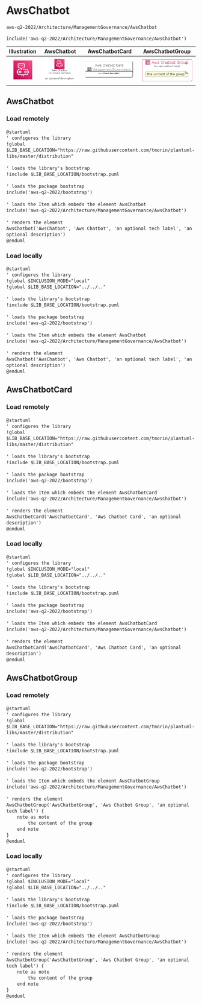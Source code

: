 # AwsChatbot


```text
aws-q2-2022/Architecture/ManagementGovernance/AwsChatbot
```

```text
include('aws-q2-2022/Architecture/ManagementGovernance/AwsChatbot')
```



| Illustration | AwsChatbot | AwsChatbotCard | AwsChatbotGroup |
| :---: | :---: | :---: | :---: |
| ![illustration for Illustration](../../../aws-q2-2022/Architecture/ManagementGovernance/AwsChatbot.png) | ![illustration for AwsChatbot](../../../aws-q2-2022/Architecture/ManagementGovernance/AwsChatbot.Local.png) | ![illustration for AwsChatbotCard](../../../aws-q2-2022/Architecture/ManagementGovernance/AwsChatbotCard.Local.png) | ![illustration for AwsChatbotGroup](../../../aws-q2-2022/Architecture/ManagementGovernance/AwsChatbotGroup.Local.png) |




## AwsChatbot

### Load remotely
```plantuml
@startuml
' configures the library
!global $LIB_BASE_LOCATION="https://raw.githubusercontent.com/tmorin/plantuml-libs/master/distribution"

' loads the library's bootstrap
!include $LIB_BASE_LOCATION/bootstrap.puml

' loads the package bootstrap
include('aws-q2-2022/bootstrap')

' loads the Item which embeds the element AwsChatbot
include('aws-q2-2022/Architecture/ManagementGovernance/AwsChatbot')

' renders the element
AwsChatbot('AwsChatbot', 'Aws Chatbot', 'an optional tech label', 'an optional description')
@enduml
```

### Load locally
```plantuml
@startuml
' configures the library
!global $INCLUSION_MODE="local"
!global $LIB_BASE_LOCATION="../../.."

' loads the library's bootstrap
!include $LIB_BASE_LOCATION/bootstrap.puml

' loads the package bootstrap
include('aws-q2-2022/bootstrap')

' loads the Item which embeds the element AwsChatbot
include('aws-q2-2022/Architecture/ManagementGovernance/AwsChatbot')

' renders the element
AwsChatbot('AwsChatbot', 'Aws Chatbot', 'an optional tech label', 'an optional description')
@enduml
```

## AwsChatbotCard

### Load remotely
```plantuml
@startuml
' configures the library
!global $LIB_BASE_LOCATION="https://raw.githubusercontent.com/tmorin/plantuml-libs/master/distribution"

' loads the library's bootstrap
!include $LIB_BASE_LOCATION/bootstrap.puml

' loads the package bootstrap
include('aws-q2-2022/bootstrap')

' loads the Item which embeds the element AwsChatbotCard
include('aws-q2-2022/Architecture/ManagementGovernance/AwsChatbot')

' renders the element
AwsChatbotCard('AwsChatbotCard', 'Aws Chatbot Card', 'an optional description')
@enduml
```

### Load locally
```plantuml
@startuml
' configures the library
!global $INCLUSION_MODE="local"
!global $LIB_BASE_LOCATION="../../.."

' loads the library's bootstrap
!include $LIB_BASE_LOCATION/bootstrap.puml

' loads the package bootstrap
include('aws-q2-2022/bootstrap')

' loads the Item which embeds the element AwsChatbotCard
include('aws-q2-2022/Architecture/ManagementGovernance/AwsChatbot')

' renders the element
AwsChatbotCard('AwsChatbotCard', 'Aws Chatbot Card', 'an optional description')
@enduml
```

## AwsChatbotGroup

### Load remotely
```plantuml
@startuml
' configures the library
!global $LIB_BASE_LOCATION="https://raw.githubusercontent.com/tmorin/plantuml-libs/master/distribution"

' loads the library's bootstrap
!include $LIB_BASE_LOCATION/bootstrap.puml

' loads the package bootstrap
include('aws-q2-2022/bootstrap')

' loads the Item which embeds the element AwsChatbotGroup
include('aws-q2-2022/Architecture/ManagementGovernance/AwsChatbot')

' renders the element
AwsChatbotGroup('AwsChatbotGroup', 'Aws Chatbot Group', 'an optional tech label') {
    note as note
        the content of the group
    end note
}
@enduml
```

### Load locally
```plantuml
@startuml
' configures the library
!global $INCLUSION_MODE="local"
!global $LIB_BASE_LOCATION="../../.."

' loads the library's bootstrap
!include $LIB_BASE_LOCATION/bootstrap.puml

' loads the package bootstrap
include('aws-q2-2022/bootstrap')

' loads the Item which embeds the element AwsChatbotGroup
include('aws-q2-2022/Architecture/ManagementGovernance/AwsChatbot')

' renders the element
AwsChatbotGroup('AwsChatbotGroup', 'Aws Chatbot Group', 'an optional tech label') {
    note as note
        the content of the group
    end note
}
@enduml
```

